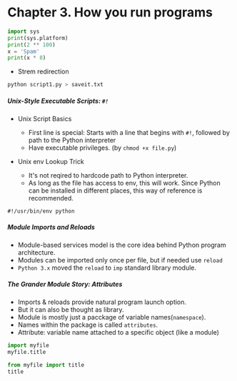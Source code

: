# Chapter 3. How you run programs
```Python
import sys
print(sys.platform)
print(2 ** 100)
x = 'Spam'
print(x * 8)
```

* Strem redirection
```Python
python script1.py > saveit.txt
```

##### Unix-Style Executable Scripts: `#!`

- Unix Script Basics
    - First line is special: Starts with a line that begins with `#!`, followed by path to the Python interpreter
    - Have executable privileges. (by `chmod +x file.py`)

- Unix env Lookup Trick
    - It's not reqired to hardcode path to Python interpreter.
    - As long as the file has access to env, this will work. Since Python can be installed in different places, this way of reference is recommended.

```
#!/usr/bin/env python
```
##### Module Imports and Reloads
- Module-based services model is the core idea behind Python program architecture.
- Modules can be imported only once per file, but if needed use `reload`
- `Python 3.x` moved the `reload` to `imp` standard library module.

##### The Grander Module Story: Attributes
- Imports & reloads provide natural program launch option.
- But it can also be thought as library.
- Module is mostly just a pacckage of variable names(`namespace`).
- Names within the package is called `attributes`.
- Attribute: variable name attached to a specific object (like a module)
```Python
import myfile
myfile.title
```

```Python
from myfile import title
title
```
